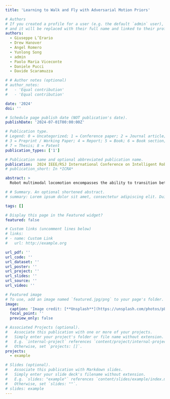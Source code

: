 ```yaml
---
title: 'Learning to Walk and Fly with Adversarial Motion Priors'

# Authors
# If you created a profile for a user (e.g. the default `admin` user), write the username (folder name) here
# and it will be replaced with their full name and linked to their profile.
authors:
  - Giuseppe L’Erario 
  - Drew Hanover 
  - Angel Romero
  - Yunlong Song
  - admin 
  - Paolo Maria Viceconte
  - Daniele Pucci
  - Davide Scaramuzza

# # Author notes (optional)
# author_notes:
#   - 'Equal contribution'
#   - 'Equal contribution'

date: '2024'
doi: ''

# Schedule page publish date (NOT publication's date).
publishDate: '2024-07-01T00:00:00Z'

# Publication type.
# Legend: 0 = Uncategorized; 1 = Conference paper; 2 = Journal article;
# 3 = Preprint / Working Paper; 4 = Report; 5 = Book; 6 = Book section;
# 7 = Thesis; 8 = Patent
publication_types: ['1']

# Publication name and optional abbreviated publication name.
publication:  2024 IEEE/RSJ International Conference on Intelligent Robots and Systems (IROS)
# publication_short: In *ICRA*

abstract: > 
  Robot multimodal locomotion encompasses the ability to transition between walking and flying, representing a significant challenge in robotics. This work presents an approach that enables automatic smooth transitions between legged and aerial locomotion. Leveraging the concept of Adversarial Motion Priors, our method allows the robot to imitate motion datasets and accomplish the desired task without the need for complex reward functions. The robot learns walking patterns from human-like gaits and aerial locomotion patterns from motions obtained using trajectory optimization. Through this process, the robot adapts the locomotion scheme based on environmental feedback using reinforcement learning, with the spontaneous emergence of mode-switching behavior. The results highlight the potential for achieving multimodal locomotion in aerial humanoid robotics through automatic control of walking and flying modes, paving the way for applications in diverse domains such as search and rescue, surveillance, and exploration missions. This research contributes to advancing the capabilities of aerial humanoid robots in terms of versatile locomotion in various environments.

# # Summary. An optional shortened abstract.
# summary: Lorem ipsum dolor sit amet, consectetur adipiscing elit. Duis posuere tellus ac convallis placerat. Proin tincidunt magna sed ex sollicitudin condimentum.

tags: []

# Display this page in the Featured widget?
featured: false

# Custom links (uncomment lines below)
# links:
# - name: Custom Link
#   url: http://example.org

url_pdf: ''
url_code: ''
url_dataset: ''
url_poster: ''
url_project: ''
url_slides: ''
url_source: ''
url_video: ''

# Featured image
# To use, add an image named `featured.jpg/png` to your page's folder.
image:
  caption: 'Image credit: [**Unsplash**](https://unsplash.com/photos/pLCdAaMFLTE)'
  focal_point: ''
  preview_only: false

# Associated Projects (optional).
#   Associate this publication with one or more of your projects.
#   Simply enter your project's folder or file name without extension.
#   E.g. `internal-project` references `content/project/internal-project/index.md`.
#   Otherwise, set `projects: []`.
projects:
  - example

# Slides (optional).
#   Associate this publication with Markdown slides.
#   Simply enter your slide deck's filename without extension.
#   E.g. `slides: "example"` references `content/slides/example/index.md`.
#   Otherwise, set `slides: ""`.
# slides: example
---
```


<!-- {{% callout note %}}
Click the _Cite_ button above to demo the feature to enable visitors to import publication metadata into their reference management software.
{{% /callout %}}

{{% callout note %}}
Create your slides in Markdown - click the _Slides_ button to check out the example.
{{% /callout %}}

Supplementary notes can be added here, including [code, math, and images](https://wowchemy.com/docs/writing-markdown-latex/). -->
